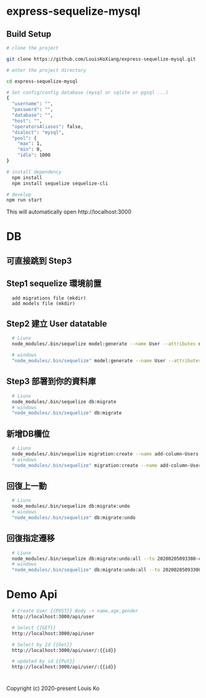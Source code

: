# express-sequelize-mysql

## Build Setup

```bash
# clone the project

git clone https://github.com/LouisKoXiang/express-sequelize-mysql.git

# enter the project directory

cd express-sequelize-mysql

# Set config/config database (mysql or sqlite or pgsql ...)
{
  "username": "",
  "password": "",
  "database": "",
  "host": "",
  "operatorsAliases": false,
  "dialect": "mysql",
  "pool": {
    "max": 1,
    "min": 0,
    "idle": 1000
}

# install dependency
  npm install
  npm install sequelize sequelize-cli

# develop
npm run start
```

This will automatically open http://localhost:3000

# DB
## 可直接跳到 Step3

## Step1 sequelize 環境前置
`````````````
  add migrations file (mkdir)
  add models file (mkdir)
`````````````

## Step2 建立 User datatable

```bash 
  # Liunx
  node_modules/.bin/sequelize model:generate --name User --attributes name:string,age:integer,gender:string

  # windows
  "node_modules/.bin/sequelize" model:generate --name User --attributes name:string,age:integer,gender:string
```

## Step3 部署到你的資料庫

```bash
  # Liunx
  node_modules/.bin/sequelize db:migrate
  # windows
  "node_modules/.bin/sequelize" db:migrate
```

## 新增DB欄位

```bash
  # Liunx
  node_modules/.bin/sequelize migration:create --name add-column-Users
  # windows
  "node_modules/.bin/sequelize" migration:create --name add-column-Users
```

## 回復上一動

```bash
  # Liunx
  node_modules/.bin/sequelize db:migrate:undo
  # windows
  "node_modules/.bin/sequelize" db:migrate:undo
```

## 回復指定遷移
```bash
  # Liunx
  node_modules/.bin/sequelize db:migrate:undo:all --to 20200205093308-create-user.js
  # windows
  "node_modules/.bin/sequelize" db:migrate:undo:all --to 20200205093308-create-user.js
```

# Demo Api

````bash
  # Create User {{POST}} Body -> name,age,gender
  http://localhost:3000/api/user

  # Select {{GET}}
  http://localhost:3000/api/user

  # Select by Id {{Get}}
  http://localhost:3000/api/user/:{{id}}

  # updated by id {{Put}}
  http://localhost:3000/api/user/:{{id}}
````

#
Copyright (c) 2020-present Louis Ko
